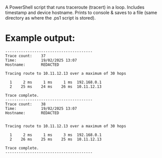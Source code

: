 A PowerShell script that runs traceroute (tracert) in a loop. Includes timestamp and device hostname. Prints to console & saves to a file (same directory as where the .ps1 script is stored).

# Example output:
```
---------------------------------------
Trace count:    37
Time:           19/02/2025 13:07
Hostname:       REDACTED

Tracing route to 10.11.12.13 over a maximum of 30 hops

  1     2 ms     1 ms     1 ms  192.168.0.1
  2    25 ms    24 ms    26 ms  10.11.12.13

Trace complete.
---------------------------------------
Trace count:    38
Time:           19/02/2025 13:07
Hostname:       REDACTED


Tracing route to 10.11.12.13 over a maximum of 30 hops

  1     2 ms     1 ms     3 ms  192.168.0.1
  2    26 ms    25 ms    25 ms  10.11.12.13

Trace complete.
---------------------------------------
```
